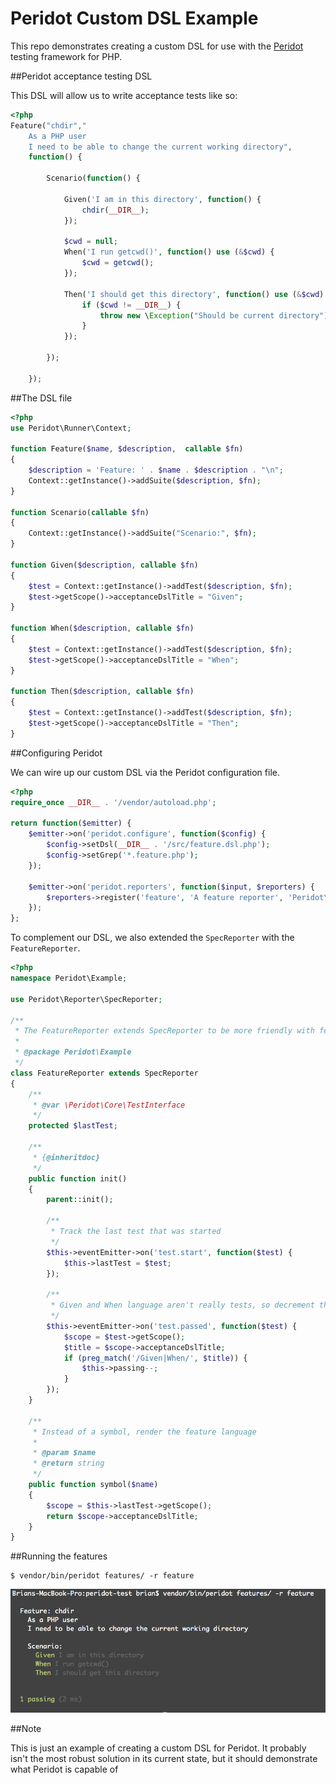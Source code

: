 Peridot Custom DSL Example
==========================

This repo demonstrates creating a custom DSL for use with the [Peridot](https://github.com/peridot-php/peridot) testing framework for PHP.

##Peridot acceptance testing DSL

This DSL will allow us to write acceptance tests like so:

```php
<?php
Feature("chdir","
    As a PHP user
    I need to be able to change the current working directory",
    function() {

        Scenario(function() {

            Given('I am in this directory', function() {
                chdir(__DIR__);
            });

            $cwd = null;
            When('I run getcwd()', function() use (&$cwd) {
                $cwd = getcwd();
            });

            Then('I should get this directory', function() use (&$cwd) {
                if ($cwd != __DIR__) {
                    throw new \Exception("Should be current directory");
                }
            });

        });

    });
```

##The DSL file

```php
<?php
use Peridot\Runner\Context;

function Feature($name, $description,  callable $fn)
{
    $description = 'Feature: ' . $name . $description . "\n";
    Context::getInstance()->addSuite($description, $fn);
}

function Scenario(callable $fn)
{
    Context::getInstance()->addSuite("Scenario:", $fn);
}

function Given($description, callable $fn)
{
    $test = Context::getInstance()->addTest($description, $fn);
    $test->getScope()->acceptanceDslTitle = "Given";
}

function When($description, callable $fn)
{
    $test = Context::getInstance()->addTest($description, $fn);
    $test->getScope()->acceptanceDslTitle = "When";
}

function Then($description, callable $fn)
{
    $test = Context::getInstance()->addTest($description, $fn);
    $test->getScope()->acceptanceDslTitle = "Then";
}
```

##Configuring Peridot

We can wire up our custom DSL via the Peridot configuration file.

```php
<?php
require_once __DIR__ . '/vendor/autoload.php';

return function($emitter) {
    $emitter->on('peridot.configure', function($config) {
        $config->setDsl(__DIR__ . '/src/feature.dsl.php');
        $config->setGrep('*.feature.php');
    });

    $emitter->on('peridot.reporters', function($input, $reporters) {
        $reporters->register('feature', 'A feature reporter', 'Peridot\Example\FeatureReporter');
    });
};
```

To complement our DSL, we also extended the `SpecReporter`
with the `FeatureReporter`.

```php
<?php
namespace Peridot\Example;

use Peridot\Reporter\SpecReporter;

/**
 * The FeatureReporter extends SpecReporter to be more friendly with feature language
 *
 * @package Peridot\Example
 */
class FeatureReporter extends SpecReporter
{
    /**
     * @var \Peridot\Core\TestInterface
     */
    protected $lastTest;

    /**
     * {@inheritdoc}
     */
    public function init()
    {
        parent::init();

        /**
         * Track the last test that was started
         */
        $this->eventEmitter->on('test.start', function($test) {
            $this->lastTest = $test;
        });

        /**
         * Given and When language aren't really tests, so decrement the pass count thats reported
         */
        $this->eventEmitter->on('test.passed', function($test) {
            $scope = $test->getScope();
            $title = $scope->acceptanceDslTitle;
            if (preg_match('/Given|When/', $title)) {
                $this->passing--;
            }
        });
    }

    /**
     * Instead of a symbol, render the feature language
     *
     * @param $name
     * @return string
     */
    public function symbol($name)
    {
        $scope = $this->lastTest->getScope();
        return $scope->acceptanceDslTitle;
    }
}
```

##Running the features

```
$ vendor/bin/peridot features/ -r feature
```

![Peridot acceptance testing](https://raw.githubusercontent.com/peridot-php/peridot-dsl-example/master/output.png "Peridot acceptance testing")

##Note

This is just an example of creating a custom DSL for Peridot. It probably isn't the most robust solution in its current state, but it should demonstrate what Peridot is capable of
